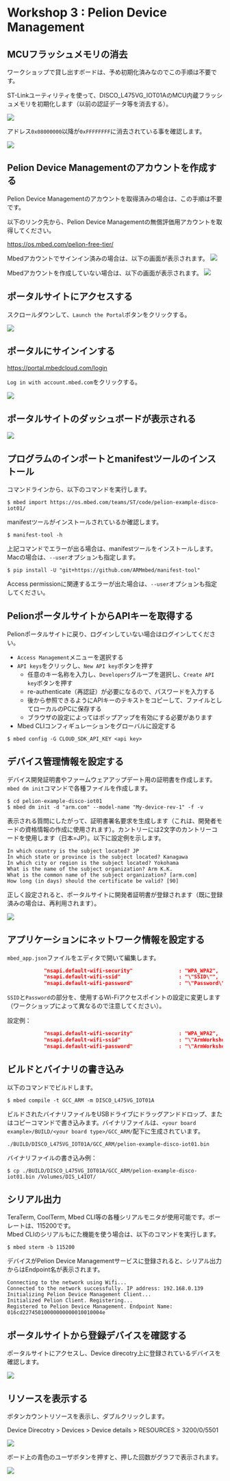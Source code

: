 # Workshop 3 : Pelion Device Management

## MCUフラッシュメモリの消去

ワークショップで貸し出すボードは、予め初期化済みなのでこの手順は不要です。

ST-Linkユーティリティを使って、DISCO_L475VG_IOT01AのMCU内蔵フラッシュメモリを初期化します（以前の認証データ等を消去する）。

![](./pict/st_link.png)

アドレス`0x08000000`以降が`0xFFFFFFFF`に消去されている事を確認します。

![](./pict/st_link_erased.png)

## Pelion Device Managementのアカウントを作成する

Pelion Device Managementのアカウントを取得済みの場合は、この手順は不要です。

以下のリンク先から、Pelion Device Managementの無償評価用アカウントを取得してください。

https://os.mbed.com/pelion-free-tier/

Mbedアカウントでサインイン済みの場合は、以下の画面が表示されます。
![](./pict/pelion_mbed.png)

Mbedアカウントを作成していない場合は、以下の画面が表示されます。
![](./pict/pelion_signin.png)

## ポータルサイトにアクセスする

スクロールダウンして、`Launch the Portal`ボタンをクリックする。

![](./pict/pelion_portal.png)

## ポータルにサインインする
https://portal.mbedcloud.com/login

`Log in with account.mbed.com`をクリックする。

![](./pict/portal_login.png)

## ポータルサイトのダッシュボードが表示される

![](./pict/portal_dashboard.png)

## プログラムのインポートとmanifestツールのインストール

コマンドラインから、以下のコマンドを実行します。

```shell
$ mbed import https://os.mbed.com/teams/ST/code/pelion-example-disco-iot01/
```
manifestツールがインストールされているか確認します。

```shell
$ manifest-tool -h
```

上記コマンドでエラーが出る場合は、manifestツールをインストールします。Macの場合は、`--user`オプションも指定します。

```shell
$ pip install -U "git+https://github.com/ARMmbed/manifest-tool"
```
Access permissionに関連するエラーが出た場合は、`--user`オプションも指定してください。

## PelionポータルサイトからAPIキーを取得する

Pelionポータルサイトに戻り、ログインしていない場合はログインしてください。
* `Access Management`メニューを選択する
* `API keys`をクリックし、`New API key`ボタンを押す
  * 任意のキー名称を入力し、`Developers`グループを選択し、`Create API key`ボタンを押す
  * re-authenticate（再認証）が必要になるので、パスワードを入力する
  * 後から参照できるようにAPIキーのテキストをコピーして、ファイルとしてローカルのPCに保存する
  * ブラウザの設定によってはポップアップを有効にする必要があります
* Mbed CLIコンフィギュレーションをグローバルに設定する

```shell
$ mbed config -G CLOUD_SDK_API_KEY <api key>
```

## デバイス管理情報を設定する

デバイス開発証明書やファームウェアアップデート用の証明書を作成します。`mbed dm init`コマンドで各種ファイルを作成します。

```shell
$ cd pelion-example-disco-iot01
$ mbed dm init -d "arm.com" --model-name "My-device-rev-1" -f -v
```

表示される質問にしたがって、証明書署名要求を生成します（これは、開発者モードの資格情報の作成に使用されます）。カントリーには2文字のカントリーコードを使用します（日本=JP）。以下に設定例を示します。

```
In which country is the subject located? JP 
In which state or province is the subject located? Kanagawa
In which city or region is the subject located? Yokohama
What is the name of the subject organization? Arm K.K.
What is the common name of the subject organization? [arm.com]
How long (in days) should the certificate be valid? [90]
```

正しく設定されると、ポータルサイトに開発者証明書が登録されます（既に登録済みの場合は、再利用されます）。

![](./pict/dev_cert.png)

## アプリケーションにネットワーク情報を設定する

`mbed_app.json`ファイルをエディタで開いて編集します。

```json
            "nsapi.default-wifi-security"               : "WPA_WPA2",
            "nsapi.default-wifi-ssid"                   : "\"SSID\"",
            "nsapi.default-wifi-password"               : "\"Password\""
```
`SSID`と`Password`の部分を、使用するWi-Fiアクセスポイントの設定に変更します（ワークショップによって異なるので注意してください）。

設定例：
```json
            "nsapi.default-wifi-security"               : "WPA_WPA2",
            "nsapi.default-wifi-ssid"                   : "\"ArmWorkshop\"",
            "nsapi.default-wifi-password"               : "\"ArmWorkshop\""
```

## ビルドとバイナリの書き込み

以下のコマンドでビルドします。

```shell
$ mbed compile -t GCC_ARM -m DISCO_L475VG_IOT01A
```
ビルドされたバイナリファイルをUSBドライブにドラッグアンドドロップ、またはコピーコマンドで書き込みます。バイナリファイルは、`<your board example>/BUILD/<your board type>/GCC_ARM/`配下に生成されています。

```
./BUILD/DISCO_L475VG_IOT01A/GCC_ARM/pelion-example-disco-iot01.bin
```
バイナリファイルの書き込み例：

```shell
$ cp ./BUILD/DISCO_L475VG_IOT01A/GCC_ARM/pelion-example-disco-iot01.bin /Volumes/DIS_L4IOT/
```


## シリアル出力

TeraTerm, CoolTerm, Mbed CLI等の各種シリアルモニタが使用可能です。ボーレートは、115200です。  
Mbed CLIのシリアルもにた機能を使う場合は、以下のコマンドを実行します。

```shell
$ mbed sterm -b 115200
```

デバイスがPelion Device Managementサービスに登録されると、シリアル出力からはEndpoint名が表示されます。

```
Connecting to the network using Wifi...
Connected to the network successfully. IP address: 192.168.0.139
Initializing Pelion Device Management Client...
Initialized Pelion Client. Registering...
Registered to Pelion Device Management. Endpoint Name: 016cd22745010000000000010010004e
```
## ポータルサイトから登録デバイスを確認する

ポータルサイトにアクセスし、Device direcotry上に登録されているデバイスを確認します。

![](./pict/portal_device.png)

## リソースを表示する

ボタンカウントリソースを表示し、ダブルクリックします。

Device Direcotry > Devices > Device details > RESOURCES > 3200/0/5501

![](./pict/portal_resource.png)

ボード上の青色のユーザボタンを押すと、押した回数がグラフで表示されます。

![](./pict/portal_graph.png)